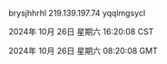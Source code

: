 brysjhhrhl 219.139.197.74 yqqlmgsycl

2024年 10月 26日 星期六 16:20:08 CST

2024年 10月 26日 星期六 08:20:08 GMT
